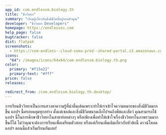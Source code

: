```yaml
---
app_id: com.endlessm.biology.th
title: "ชีววิทยา"
summary: "เรียนรู้เกี่ยวกับสิ่งมีชีวิตที่อยู่รอบตัวคุณ"
developer: "ชีววิทยา Developers"
homepage: https://endlessos.com
help_page: false
bugtracker: false
dist: flatpak
screenshots:
  - https://com-endless--cloud-soma-prod--shared-portal.s3.amazonaws.com/apps.247.screenshots.0ff48dec-9ef9-4010-bda2-ddde303bb9b9_201810181858702222.png
icons:
  "64": /images/icons/64x64/com.endlessm.biology.th.png
color:
  primary: "#f15a22"
  primary-text: "#fff"
price: false
releases:

redirect_from: /com.endlessm.biology.th.desktop/
---
```


<p>การเรียนชีววิทยาเป็นการแสวงหาความรู้ที่น่าตื่นเต้นเพราะทำให้เราเข้าใจความหมายของสิ่งมีชีวิตมากขึ้น แอปฯ นี้ครอบคลุมทุกอย่าง ตั้งแต่เซลล์และสิ่งมีชีวิตขนาดเล็กไปจนถึงพืชและสัตว์ คุณสามารถใช้แอปฯ นี้ในการศึกษาชีววิทยาในสาขาย่อยต่างๆ  หรือเพียงเพื่อทำให้เข้าใจเรื่องชีววิทยาในภาพรวมมากขึ้นก็ได้ ไม่ว่าคุณจะต้องการเรียนเพื่อเตรียมตัวสอบ หรือแค่เรียนเพิ่มเติมเกี่ยวกับหัวข้อนี้ ดาวน์โหลดแอปฯ ตอนนี้แล้วเริ่มเรียนกันเลย!</p>